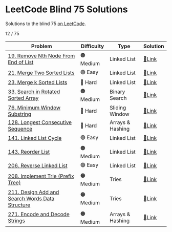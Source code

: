 # LeetCode Blind 75 Solutions
Solutions to the blind 75 [on LeetCode](https://leetcode.com/discuss/general-discussion/460599/blind-75-leetcode-questions).

12 / 75

| Problem | Difficulty | Type | Solution |
| --- | --- | --- | --- |
| [19. Remove Nth Node From End of List](https://leetcode.com/problems/remove-nth-node-from-end-of-list/) | 🟠 Medium | Linked List | [🔗Link](019-remove-nth-node-from-end-of-list) |
| [21. Merge Two Sorted Lists](https://leetcode.com/problems/merge-two-sorted-lists/) | 🟢 Easy | Linked List | [🔗Link](021-merge-two-sorted-lists) |
| [23. Merge k Sorted Lists](https://leetcode.com/problems/merge-k-sorted-lists/) | 🔴 Hard | Linked List | [🔗Link](023-merge-k-sorted-lists) |
| [33. Search in Rotated Sorted Array](https://leetcode.com/problems/search-in-rotated-sorted-array/) | 🟠 Medium | Binary Search | [🔗Link](033-search-in-rotated-sorted-array) |
| [76. Minimum Window Substring](https://leetcode.com/problems/minimum-window-substring/) | 🔴 Hard | Sliding Window | [🔗Link](076-minimum-window-substring) |
| [128. Longest Consecutive Sequence](https://leetcode.com/problems/longest-consecutive-sequence/) | 🔴 Hard | Arrays & Hashing | [🔗Link](128-longest-consecutive-sequence) |
| [141. Linked List Cycle](https://leetcode.com/problems/linked-list-cycle/) | 🟢 Easy | Linked List | [🔗Link](141-linked-list-cycle) |
| [143. Reorder List](https://leetcode.com/problems/reorder-list/) | 🟠 Medium | Linked List | [🔗Link](143-reorder-list) |
| [206. Reverse Linked List](https://leetcode.com/problems/reverse-linked-list/) | 🟢 Easy | Linked List | [🔗Link](206-reverse-linked-list) |
| [208. Implement Trie (Prefix Tree)](https://leetcode.com/problems/implement-trie-prefix-tree/) | 🟠 Medium | Tries | [🔗Link](208-implement-trie-prefix-tree) |
| [211. Design Add and Search Words Data Structure](https://leetcode.com/problems/design-add-and-search-words-data-structure/) | 🟠 Medium | Tries | [🔗Link](211-design-add-and-search-words-data-structure) |
| [271. Encode and Decode Strings](https://leetcode.com/problems/encode-and-decode-strings/) | 🟠 Medium | Arrays & Hashing | [🔗Link](271-encode-and-decode-strings) |
